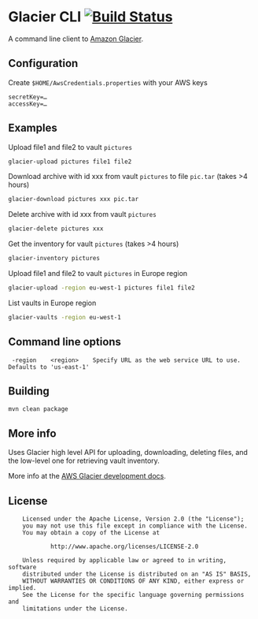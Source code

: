 # Glacier CLI [![Build Status](https://secure.travis-ci.org/cameronhunter/glacier-cli.png)](http://travis-ci.org/cameronhunter/glacier-cli)

A command line client to [Amazon Glacier](http://aws.amazon.com/glacier).

## Configuration

Create `$HOME/AwsCredentials.properties` with your AWS keys

```
secretKey=…
accessKey=…
```

## Examples

Upload file1 and file2 to vault `pictures`

```bash
glacier-upload pictures file1 file2
```

Download archive with id xxx from vault `pictures` to file `pic.tar` (takes >4 hours)

```bash
glacier-download pictures xxx pic.tar
```

Delete archive with id xxx from vault `pictures`

```bash
glacier-delete pictures xxx
```

Get the inventory for vault `pictures` (takes >4 hours)

```bash
glacier-inventory pictures
```

Upload file1 and file2 to vault `pictures` in Europe region

```bash
glacier-upload -region eu-west-1 pictures file1 file2
```

List vaults in Europe region

```bash
glacier-vaults -region eu-west-1
```

## Command line options

```
 -region	<region>	Specify URL as the web service URL to use. Defaults to 'us-east-1'
```

## Building

`mvn clean package`

## More info

Uses Glacier high level API for uploading, downloading, deleting files, and the low-level one for retrieving vault inventory.

More info at the [AWS Glacier development docs](http://docs.amazonwebservices.com/amazonglacier/latest/dev/).

License
-------
```
	Licensed under the Apache License, Version 2.0 (the "License");
	you may not use this file except in compliance with the License.
	You may obtain a copy of the License at

			http://www.apache.org/licenses/LICENSE-2.0

	Unless required by applicable law or agreed to in writing, software
	distributed under the License is distributed on an "AS IS" BASIS,
	WITHOUT WARRANTIES OR CONDITIONS OF ANY KIND, either express or implied.
	See the License for the specific language governing permissions and
	limitations under the License.
```

